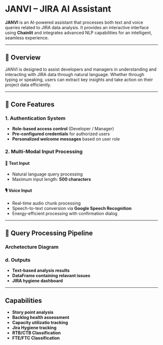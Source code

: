 # JANVI – JIRA AI Assistant

**JANVI** is an AI-powered assistant that processes both text and voice queries related to JIRA data analysis. It provides an interactive interface using **Chainlit** and integrates advanced NLP capabilities for an intelligent, seamless experience.

---

## 🚀 Overview

JANVI is designed to assist developers and managers in understanding and interacting with JIRA data through natural language. Whether through typing or speaking, users can extract key insights and take action on their project data efficiently.

---

## 🔐 Core Features

### 1. Authentication System
- **Role-based access control** (Developer / Manager)
- **Pre-configured credentials** for authorized users
- **Personalized welcome messages** based on user role

### 2. Multi-Modal Input Processing

#### 📝 Text Input
- Natural language query processing
- Maximum input length: **500 characters**

#### 🎙️ Voice Input
- Real-time audio chunk processing
- Speech-to-text conversion via **Google Speech Recognition**
- Energy-efficient processing with confirmation dialog

---

## 🔄 Query Processing Pipeline
### Archetecture Diagram

### d. Outputs

- **Text-based analysis results**
- **DataFrame containing relavant issues**
- **JIRA hygiene dashboard**

---

## Capabilities

- **Story point analysis**
- **Backlog health assessment**
- **Capacity utilizatio tracking**
- **Jira Hygiene tracking**
- **RTB/CTB Classification**
- **FTE/FTC Classification**
